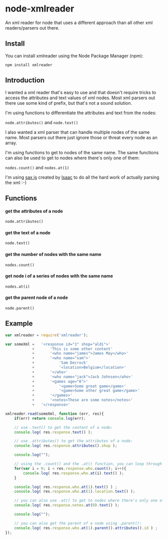 node-xmlreader
==============

An xml reader for node that uses a different approach than all other xml readers/parsers out there.

## Install

You can install xmlreader using the Node Package Manager (npm):

    npm install xmlreader

## Introduction ##

I wanted a xml reader that's easy to use and that doesn't require tricks to access the attributes and text values of xml nodes. Most xml parsers out there use some kind of prefix, but that's not a sound solution.

I'm using functions to differentiate the attributes and text from the nodes:

``` node.attributes() ``` and ``` node.text() ```

I also wanted a xml parser that can handle multiple nodes of the same name. Most parsers out there just ignore those or threat every node as an array.

I'm using functions to get to nodes of the same name. The same functions can also be used to get to nodes where there's only one of them:

``` nodes.count() ``` and ``` nodes.at(1) ```

I'm using [sax js](https://github.com/isaacs/sax-js) created by [Isaac](https://github.com/isaacs) to do all the hard work of actually parsing the xml :-)

## Functions ##

#### get the attributes of a node ####

	node.attributes()

#### get the text of a node ####

	node.text()

#### get the number of nodes with the same name ####

	nodes.count()

#### get node i of a series of nodes with the same name ####

	nodes.at(i)

#### get the parent node of a node ####

	node.parent()

## Example ##

```js
var xmlreader = require('xmlreader');

var someXml = 	'<response id="1" shop="aldi">'
			+ 		'This is some other content'
			+		'<who name="james">James May</who>'
			+ 		'<who name="sam">'
			+			'Sam Decrock'
			+			'<location>Belgium</location>'
			+		'</who>'
			+ 		'<who name="jack">Jack Johnsen</who>'
			+		'<games age="6">'
			+			'<game>Some great game</game>'
			+			'<game>Some other great game</game>'
			+		'</games>'
			+		'<notes>These are some notes</notes>'
			+	'</response>'

xmlreader.read(someXml, function (err, res){
	if(err) return console.log(err);

	// use .text() to get the content of a node:
	console.log( res.response.text() );

	// use .attributes() to get the attributes of a node:
	console.log( res.response.attributes().shop );

	console.log("");

	// using the .count() and the .at() function, you can loop through nodes with the same name:
	for(var i = 0; i < res.response.who.count(); i++){
		console.log( res.response.who.at(i).text() );
	}

	console.log( res.response.who.at(1).text() ) ;
	console.log( res.response.who.at(1).location.text() );

	// you can also use .at() to get to nodes where there's only one of them:
	console.log( res.response.notes.at(0).text() );

	console.log("");

	// you can also get the parent of a node using .parent():
	console.log( res.response.who.at(1).parent().attributes().id ) ;
});
```